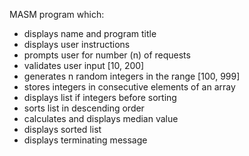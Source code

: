 MASM program which:
 - displays name and program title
 - displays user instructions
 - prompts user for number (n) of requests
 - validates user input [10, 200]
 - generates n random integers in the range [100, 999]
 - stores integers in consecutive elements of an array
 - displays list if integers before sorting
 - sorts list in descending order
 - calculates and displays median value
 - displays sorted list
 - displays terminating message